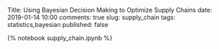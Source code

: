Title: Using Bayesian Decision Making to Optimize Supply Chains 
date: 2019-01-14 10:00
comments: true
slug: supply_chain
tags: statistics,bayesian
published: false

{% notebook supply_chain.ipynb %}
